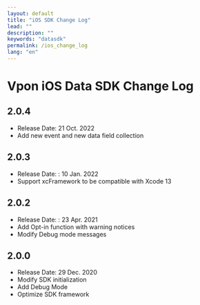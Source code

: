 ```yaml
---
layout: default
title: "iOS SDK Change Log"
lead: ""
description: ""
keywords: "datasdk"
permalink: /ios_change_log
lang: "en"
---
```

# Vpon iOS Data SDK Change Log

## 2.0.4

* Release Date: 21 Oct. 2022
* Add new event and new data field collection

## 2.0.3

* Release Date: : 10 Jan. 2022
* Support xcFramework to be compatible with Xcode 13

## 2.0.2

* Release Date: : 23 Apr. 2021
* Add Opt-in function with warning notices
* Modify Debug mode messages

## 2.0.0

* Release Date: 29 Dec. 2020
* Modify SDK initialization
* Add Debug Mode
* Optimize SDK framework
